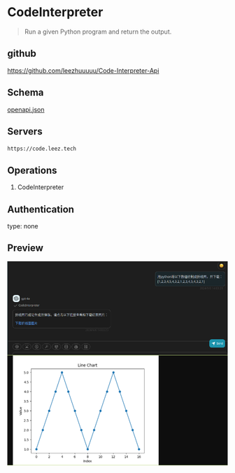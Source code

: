 # CodeInterpreter

> Run a given Python program and return the output.

## github
https://github.com/leezhuuuuu/Code-Interpreter-Api

## Schema
[openapi.json](./openapi.json)

## Servers

`https://code.leez.tech`

## Operations

1. CodeInterpreter

## Authentication

type: none

## Preview

![Preview](./preview.png)


